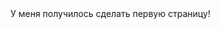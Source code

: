 <html>
 <head>
  <title>ХОЧУ СОЗДАТЬ СВОЙ САЙТ</title>
 </head>
<body>
У меня получилось сделать первую страницу!
</body>
</html>

